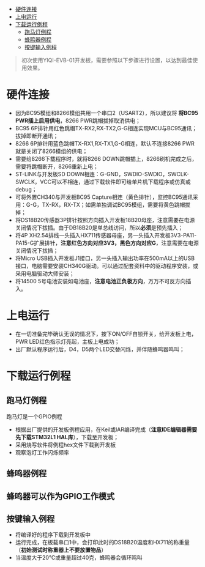 ﻿
<!-- TOC -->

- [硬件连接](#硬件连接)
- [上电运行](#上电运行)
- [下载运行例程](#下载运行例程)
    - [跑马灯例程](#跑马灯例程)
    - [蜂鸣器例程](#蜂鸣器例程)
    - [按键输入例程](#按键输入例程)

<!-- /TOC -->

> 初次使用YIQI-EVB-01开发板，需要参照以下步骤进行设置，以达到最佳使用效果。

# 硬件连接
- 因为BC95模组和8266模组共用一个串口2（USART2），所以建议将 **将BC95 PWR插上启用供电**，8266 PWR跳帽拔掉取消供电；
- BC95 6P排针用红色跳帽TX-RX2,RX-TX2,G-G相连实现MCU与BC95通讯；拔掉即断开通讯；
- 8266 6P排针用蓝色跳帽TX-RX1,RX-TX1,G-G相连，默认不连接8266 PWR就是关闭了8266模组的供电；
- 需要给8266下载程序时，就将8266 DOWN跳帽插上，8266刷机完成之后，需要将跳帽断开，8266重新上电；
- ST-LINK与开发板SD DOWN相连：G-GND，SWDIO-SWDIO，SWCLK-SWCLK，VCC可以不相连，通过下载软件即可给单片机下载程序或仿真或debug；
- 可将外置CH340与开发板BC95 Capture相连（黄色排针），监控BC95通讯采用：G-G，TX-RX，RX-TX；如需单独调试BC95模组，需要将黄色跳帽拔掉；
- 将DS18B20传感器3P排针按照方向插入开发板18B20母座，注意需要在电源关闭情况下拔插。由于DB18B20是单总线访问，所以**必须**是预先插入；
- 将4P XH2.54排线一头插入HX711传感器母座，另一头插入开发板3V3-PA11-PA15-G扩展排针，**注意红色方向对应3V3，黑色方向对应G**，注意需要在电源关闭情况下拔插；
- 将Micro USB插入开发板J1接口，另一头插入输出功率在500mA以上的USB接口，电脑需要安装CH340G驱动。可以通过配套资料中的驱动程序安装，或采用电脑驱动大师安装；
- 将14500 5号电池安装如电池座，**注意电池正负极方向**，万万不可反方向插入。

# 上电运行
- 在一切准备完毕确认无误的情况下，按下ON/OFF自锁开关，给开发板上电，PWR LED红色指示灯亮起，主板上电成功；
- 出厂默认程序运行后，D4，D5两个LED交替闪烁，并伴随蜂鸣器鸣叫；

# 下载运行例程
## 跑马灯例程
跑马灯是一个GPIO例程
- 根据出厂提供的开发板例程应用，在Keil或IAR编译完成（**注意IDE编辑器需要先下载STM32L1 HAL库**），下载至开发板；
- 采用烧写软件将例程hex文件下载到开发板
- 观察泡灯工作闪烁频率

## 蜂鸣器例程
蜂鸣器可以作为GPIO工作模式
- 

## 按键输入例程
- 将编译好的程序下载到开发板中
- 运行完成，在板载串口1中，会打印此时的DS18B20温度和HX711的称重量（**初始测试时称重器上不要放置物品**）
- 当温度大于20℃或重量超过40克，蜂鸣器会循环鸣叫
